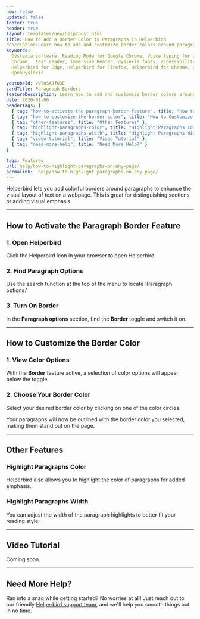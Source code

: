 ```yaml
---
new: false
updated: false
footer: true
header: true
layout: templates/new/help/post.html
title: How to Add a Border Color to Paragraphs in Helperbird
description:Learn how to add and customize border colors around paragraphs using Helperbird. This guide helps you enhance text visibility and layout on web pages, making it easy to highlight and emphasize important sections.
keywords:
  Dyslexia software, Reading Mode for Google Chrome, Voice typing for chrome, Text to speech for
  chrome,  text reader, Immersive Reader, dyslexia fonts, accessibility software, dyslexia software,
  Helperbird for Edge, Helperbird for Firefox, Helperbird for Chrome, Opendyslexic for Chrome,
  OpenDyslexic

youtubeId: vwT8SAJfU3E
cardTitle: Paragraph Borders
featureDescription: Learn how to add and customize border colors around paragraphs using Helperbird. This guide helps you enhance text visibility and layout on web pages, making it easy to highlight and emphasize important sections.
date: 2020-01-06
headerTags: [
  { tag: "how-to-activate-the-paragraph-border-feature", title: "How to Activate the Paragraph Border Feature" },
  { tag: "how-to-customize-the-border-color", title: "How to Customize the Border Color" },
  { tag: "other-features", title: "Other Features" },
  { tag: "highlight-paragraphs-color", title: "Highlight Paragraphs Color" },
  { tag: "highlight-paragraphs-width", title: "Highlight Paragraphs Width" },
  { tag: "video-tutorial", title: "Video Tutorial" },
  { tag: "need-more-help", title: "Need More Help?" }
]

tags: Features
url: help/how-to-highlight-paragraphs-on-any-page/
permalink:  help/how-to-highlight-paragraphs-on-any-page/
---
```



Helperbird lets you add colorful borders around paragraphs to enhance the visual layout of text on a webpage. This is great for distinguishing sections or adding visual emphasis.

---


## How to Activate the Paragraph Border Feature

### 1. Open Helperbird

Click the Helperbird icon in your browser to open Helperbird.

### 2. Find Paragraph Options

Use the search function at the top of the menu to locate 'Paragraph options.'

### 3. Turn On Border

In the **Paragraph options** section, find the **Border** toggle and switch it on.

---

## How to Customize the Border Color

### 1. View Color Options

With the **Border** feature active, a selection of color options will appear below the toggle.

### 2. Choose Your Border Color

Select your desired border color by clicking on one of the color circles.

Your paragraphs will now be outlined with the border color you selected, making them stand out on the page.

---

## Other Features

### Highlight Paragraphs Color

Helperbird also allows you to highlight the color of paragraphs for added emphasis.

### Highlight Paragraphs Width

You can adjust the width of the paragraph highlights to better fit your reading style.

---

## Video Tutorial

Coming soon.

---

## Need More Help?

Ran into a snag while getting started? No worries at all! Just reach out to our friendly [Helperbird support team](/support/), and we'll help you smooth things out in no time.
